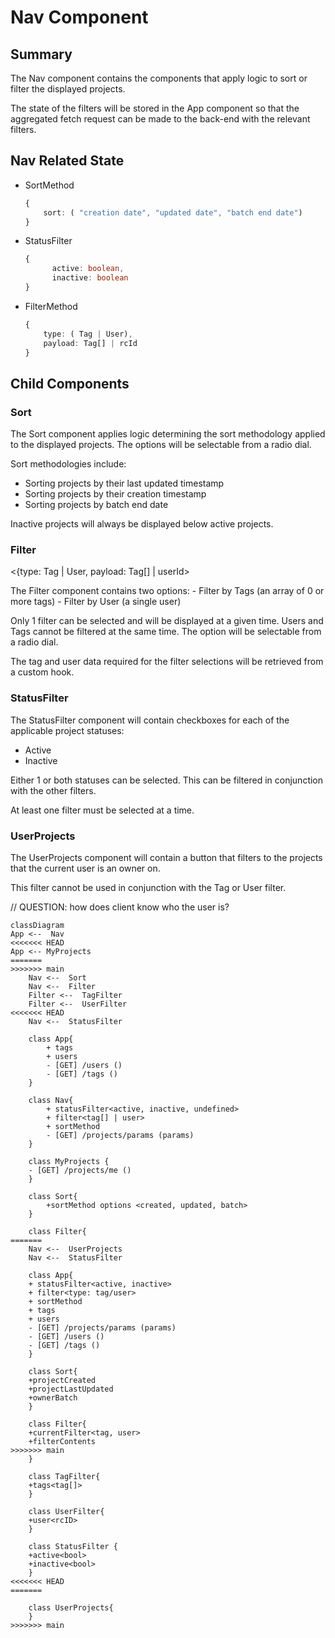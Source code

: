 # Nav Component

## Summary 

The Nav component contains the components that apply logic to sort or filter the displayed projects.

The state of the filters will be stored in the App component so that the aggregated fetch request can be made to the back-end with the relevant filters.

## Nav Related State 

- SortMethod
  ```typescript
  {
      sort: ( "creation date", "updated date", "batch end date")
  }
  ```
- StatusFilter
  ```typescript
  {
        active: boolean,
        inactive: boolean
  }
  ```
- FilterMethod
    ```typescript
    {
        type: ( Tag | User),
        payload: Tag[] | rcId
    }
    ```


## Child Components

### Sort 
The Sort component applies logic determining the sort methodology applied to the displayed projects. The options will be selectable from a radio dial.

Sort methodologies include:
- Sorting projects by their last updated timestamp 
- Sorting projects by their creation timestamp 
- Sorting projects by batch end date

Inactive projects will always be displayed below active projects.

### Filter 
<{type: Tag | User, payload: Tag[] | userId>

The Filter component contains two options:
    - Filter by Tags (an array of 0 or more tags)
    - Filter by User (a single user)

Only 1 filter can be selected and will be displayed at a given time. Users and Tags cannot be filtered at the same time. The option will be selectable from a radio dial.

The tag and user data required for the filter selections will be retrieved from a custom hook.

### StatusFilter

The StatusFilter component will contain checkboxes for each of the applicable project statuses:
- Active
- Inactive

Either 1 or both statuses can be selected. This can be filtered in conjunction with the other filters.

At least one filter must be selected at a time.

### UserProjects

The UserProjects component will contain a button that filters to the projects that the current user is an owner on.

This filter cannot be used in conjunction with the Tag or User filter.

// QUESTION: how does client know who the user is?

```mermaid
classDiagram
App <--  Nav
<<<<<<< HEAD
App <-- MyProjects
=======
>>>>>>> main
    Nav <--  Sort
    Nav <--  Filter
    Filter <--  TagFilter
    Filter <--  UserFilter
<<<<<<< HEAD
    Nav <--  StatusFilter

    class App{
        + tags
        + users
        - [GET] /users ()
        - [GET] /tags ()
    }

    class Nav{
        + statusFilter<active, inactive, undefined>
        + filter<tag[] | user>
        + sortMethod
        - [GET] /projects/params (params)
    }

    class MyProjects {
    - [GET] /projects/me ()
    }

    class Sort{
        +sortMethod options <created, updated, batch>
    }

    class Filter{
=======
    Nav <--  UserProjects
    Nav <--  StatusFilter

    class App{
    + statusFilter<active, inactive>
    + filter<type: tag/user>
    + sortMethod
    + tags
    + users
    - [GET] /projects/params (params)
    - [GET] /users ()
    - [GET] /tags ()
    }

    class Sort{
    +projectCreated
    +projectLastUpdated
    +ownerBatch
    }

    class Filter{
    +currentFilter<tag, user>
    +filterContents
>>>>>>> main
    }

    class TagFilter{
    +tags<tag[]>
    }

    class UserFilter{
    +user<rcID>
    }

    class StatusFilter {
    +active<bool>
    +inactive<bool>
    }
<<<<<<< HEAD
=======

    class UserProjects{
    }
>>>>>>> main
```